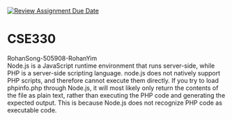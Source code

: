 [![Review Assignment Due Date](https://classroom.github.com/assets/deadline-readme-button-8d59dc4de5201274e310e4c54b9627a8934c3b88527886e3b421487c677d23eb.svg)](https://classroom.github.com/a/kX1h87dV)
# CSE330
RohanSong-505908-RohanYim<br>
Node.js is a JavaScript runtime environment that runs server-side, while PHP is a server-side scripting language. node.js does not natively support PHP scripts, and therefore cannot execute them directly. If you try to load phpinfo.php through Node.js, it will most likely only return the contents of the file as plain text, rather than executing the PHP code and generating the expected output. This is because Node.js does not recognize PHP code as executable code.
